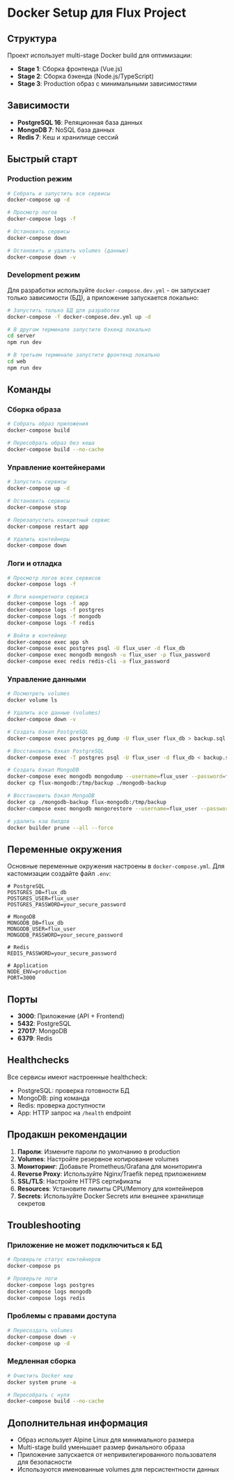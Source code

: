 # Docker Setup для Flux Project

## Структура

Проект использует multi-stage Docker build для оптимизации:
- **Stage 1**: Сборка фронтенда (Vue.js)
- **Stage 2**: Сборка бэкенда (Node.js/TypeScript)
- **Stage 3**: Production образ с минимальными зависимостями

## Зависимости

- **PostgreSQL 16**: Реляционная база данных
- **MongoDB 7**: NoSQL база данных
- **Redis 7**: Кеш и хранилище сессий

## Быстрый старт

### Production режим

```bash
# Собрать и запустить все сервисы
docker-compose up -d

# Просмотр логов
docker-compose logs -f

# Остановить сервисы
docker-compose down

# Остановить и удалить volumes (данные)
docker-compose down -v
```

### Development режим

Для разработки используйте `docker-compose.dev.yml` - он запускает только зависимости (БД), а приложение запускается локально:

```bash
# Запустить только БД для разработки
docker-compose -f docker-compose.dev.yml up -d

# В другом терминале запустите бэкенд локально
cd server
npm run dev

# В третьем терминале запустите фронтенд локально
cd web
npm run dev
```

## Команды

### Сборка образа

```bash
# Собрать образ приложения
docker-compose build

# Пересобрать образ без кеша
docker-compose build --no-cache
```

### Управление контейнерами

```bash
# Запустить сервисы
docker-compose up -d

# Остановить сервисы
docker-compose stop

# Перезапустить конкретный сервис
docker-compose restart app

# Удалить контейнеры
docker-compose down
```

### Логи и отладка

```bash
# Просмотр логов всех сервисов
docker-compose logs -f

# Логи конкретного сервиса
docker-compose logs -f app
docker-compose logs -f postgres
docker-compose logs -f mongodb
docker-compose logs -f redis

# Войти в контейнер
docker-compose exec app sh
docker-compose exec postgres psql -U flux_user -d flux_db
docker-compose exec mongodb mongosh -u flux_user -p flux_password
docker-compose exec redis redis-cli -a flux_password
```

### Управление данными

```bash
# Посмотреть volumes
docker volume ls

# Удалить все данные (volumes)
docker-compose down -v

# Создать бэкап PostgreSQL
docker-compose exec postgres pg_dump -U flux_user flux_db > backup.sql

# Восстановить бэкап PostgreSQL
docker-compose exec -T postgres psql -U flux_user -d flux_db < backup.sql

# Создать бэкап MongoDB
docker-compose exec mongodb mongodump --username=flux_user --password=flux_password --authenticationDatabase=admin --db=flux_db --out=/tmp/backup
docker cp flux-mongodb:/tmp/backup ./mongodb-backup

# Восстановить бэкап MongoDB
docker cp ./mongodb-backup flux-mongodb:/tmp/backup
docker-compose exec mongodb mongorestore --username=flux_user --password=flux_password --authenticationDatabase=admin --db=flux_db /tmp/backup/flux_db

# удалить кэш билдов
docker builder prune --all --force
```

## Переменные окружения

Основные переменные окружения настроены в `docker-compose.yml`. Для кастомизации создайте файл `.env`:

```env
# PostgreSQL
POSTGRES_DB=flux_db
POSTGRES_USER=flux_user
POSTGRES_PASSWORD=your_secure_password

# MongoDB
MONGODB_DB=flux_db
MONGODB_USER=flux_user
MONGODB_PASSWORD=your_secure_password

# Redis
REDIS_PASSWORD=your_secure_password

# Application
NODE_ENV=production
PORT=3000
```

## Порты

- **3000**: Приложение (API + Frontend)
- **5432**: PostgreSQL
- **27017**: MongoDB
- **6379**: Redis

## Healthchecks

Все сервисы имеют настроенные healthcheck:
- PostgreSQL: проверка готовности БД
- MongoDB: ping команда
- Redis: проверка доступности
- App: HTTP запрос на `/health` endpoint

## Продакшн рекомендации

1. **Пароли**: Измените пароли по умолчанию в production
2. **Volumes**: Настройте резервное копирование volumes
3. **Мониторинг**: Добавьте Prometheus/Grafana для мониторинга
4. **Reverse Proxy**: Используйте Nginx/Traefik перед приложением
5. **SSL/TLS**: Настройте HTTPS сертификаты
6. **Resources**: Установите лимиты CPU/Memory для контейнеров
7. **Secrets**: Используйте Docker Secrets или внешнее хранилище секретов

## Troubleshooting

### Приложение не может подключиться к БД

```bash
# Проверьте статус контейнеров
docker-compose ps

# Проверьте логи
docker-compose logs postgres
docker-compose logs mongodb
docker-compose logs redis
```

### Проблемы с правами доступа

```bash
# Пересоздать volumes
docker-compose down -v
docker-compose up -d
```

### Медленная сборка

```bash
# Очистить Docker кеш
docker system prune -a

# Пересобрать с нуля
docker-compose build --no-cache
```

## Дополнительная информация

- Образ использует Alpine Linux для минимального размера
- Multi-stage build уменьшает размер финального образа
- Приложение запускается от непривилегированного пользователя для безопасности
- Используются именованные volumes для персистентности данных
